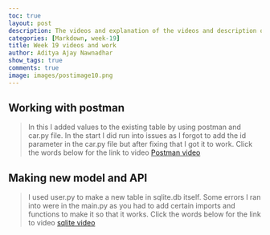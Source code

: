 ```yaml
---
toc: true
layout: post
description: The videos and explanation of the videos and description of the work done
categories: [Markdown, week-19]
title: Week 19 videos and work
author: Aditya Ajay Nawnadhar
show_tags: true
comments: true
image: images/postimage10.png
---
```


## Working with postman
> In this I added values to the existing table by using postman and car.py file. In the start I did run into issues as I forgot to add the id parameter in the car.py file but after fixing that I got it to work.
>Click the words below for the link to video
[Postman video](https://drive.google.com/file/d/1UlDBt9pTNOGji0gmrxKSIIor_5t9n8L9/view?usp=sharing)

## Making new model and API 
>I used user.py to make a new table in sqlite.db itself. Some errors I ran into were in the main.py as you had to add certain imports and functions to make it so that it works.
>Click the words below for the link to video
[sqlite video](https://drive.google.com/file/d/1S43rY_jEoIJesE8JiKuD-nKUllZUro8F/view?usp=sharing)

